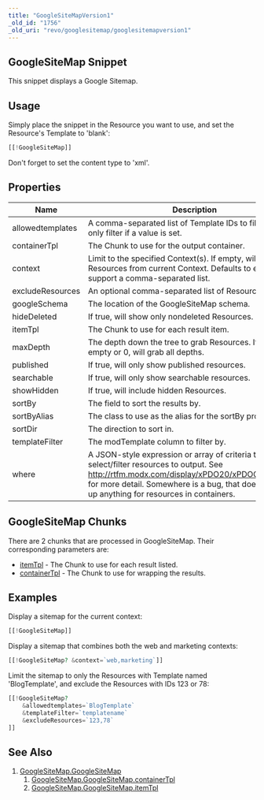 ```yaml
---
title: "GoogleSiteMapVersion1"
_old_id: "1756"
_old_uri: "revo/googlesitemap/googlesitemapversion1"
---
```


## GoogleSiteMap Snippet

This snippet displays a Google Sitemap.

## Usage

Simply place the snippet in the Resource you want to use, and set the Resource's Template to 'blank':

``` php
[[!GoogleSiteMap]]
```

Don't forget to set the content type to 'xml'.

## Properties

| Name             | Description                                                                                                                                                                                                                                  | Default Value                               |
| ---------------- | -------------------------------------------------------------------------------------------------------------------------------------------------------------------------------------------------------------------------------------------- | ------------------------------------------- |
| allowedtemplates | A comma-separated list of Template IDs to filter by. Will only filter if a value is set.                                                                                                                                                     |                                             |
| containerTpl     | The Chunk to use for the output container.                                                                                                                                                                                                   | gContainer                                  |
| context          | Limit to the specified Context(s). If empty, will grab Resources from current Context. Defaults to empty, can support a comma-separated list.                                                                                                |                                             |
| excludeResources | An optional comma-separated list of Resources to skip.                                                                                                                                                                                       |                                             |
| googleSchema     | The location of the GoogleSiteMap schema.                                                                                                                                                                                                    | <http://www.google.com/schemas/sitemap/0.9> |
| hideDeleted      | If true, will show only nondeleted Resources.                                                                                                                                                                                                | 1                                           |
| itemTpl          | The Chunk to use for each result item.                                                                                                                                                                                                       | gItem                                       |
| maxDepth         | The depth down the tree to grab Resources. If set to empty or 0, will grab all depths.                                                                                                                                                       | 0                                           |
| published        | If true, will only show published resources.                                                                                                                                                                                                 | 1                                           |
| searchable       | If true, will only show searchable resources.                                                                                                                                                                                                | 1                                           |
| showHidden       | If true, will include hidden Resources.                                                                                                                                                                                                      | false                                       |
| sortBy           | The field to sort the results by.                                                                                                                                                                                                            | menuindex                                   |
| sortByAlias      | The class to use as the alias for the sortBy property.                                                                                                                                                                                       | modResource                                 |
| sortDir          | The direction to sort in.                                                                                                                                                                                                                    | ASC                                         |
| templateFilter   | The modTemplate column to filter by.                                                                                                                                                                                                         | id                                          |
| where            | A JSON-style expression or array of criteria to select/filter resources to output. See <http://rtfm.modx.com/display/xPDO20/xPDOQuery.where> for more detail. Somewhere is a bug, that doesn't show up anything for resources in containers. |                                             |

## GoogleSiteMap Chunks

There are 2 chunks that are processed in GoogleSiteMap. Their corresponding parameters are:

- [itemTpl](extras/googlesitemap/googlesitemap.googlesitemap/googlesitemap.googlesitemap.itemtpl "GoogleSiteMap.GoogleSiteMap.itemTpl") - The Chunk to use for each result listed.
- [containerTpl](extras/googlesitemap/googlesitemap/containertpl) - The Chunk to use for wrapping the results.

## Examples

Display a sitemap for the current context:

``` php
[[!GoogleSiteMap]]
```

Display a sitemap that combines both the web and marketing contexts:

``` php
[[!GoogleSiteMap? &context=`web,marketing`]]
```

Limit the sitemap to only the Resources with Template named 'BlogTemplate', and exclude the Resources with IDs 123 or 78:

``` php
[[!GoogleSiteMap?
    &allowedtemplates=`BlogTemplate`
    &templateFilter=`templatename`
    &excludeResources=`123,78`
]]
```

## See Also

1. [GoogleSiteMap.GoogleSiteMap](extras/googlesitemap/googlesitemap)
    1. [GoogleSiteMap.GoogleSiteMap.containerTpl](extras/googlesitemap/googlesitemap/containertpl)
    2. [GoogleSiteMap.GoogleSiteMap.itemTpl](extras/googlesitemap/googlesitemap/itemtpl)
